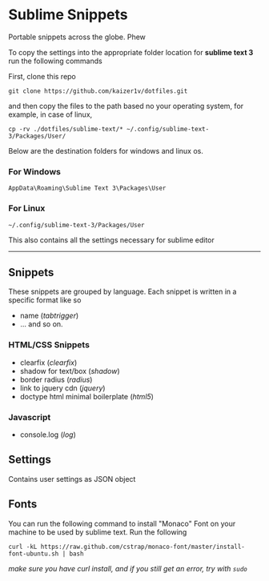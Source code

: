 # Sublime Snippets
Portable snippets across the globe. Phew

To copy the settings into the appropriate folder location for **sublime text 3** run the following commands

First, clone this repo

`git clone https://github.com/kaizer1v/dotfiles.git`

and then copy the files to the path based no your operating system, for example, in case 
of linux,

```
cp -rv ./dotfiles/sublime-text/* ~/.config/sublime-text-3/Packages/User/ 
```

Below are the destination folders for windows and linux os.

### For Windows
```
AppData\Roaming\Sublime Text 3\Packages\User
```

### For Linux
```
~/.config/sublime-text-3/Packages/User
```

This also contains all the settings necessary for sublime editor

--------------------------------------------

## Snippets
These snippets are grouped by language. Each snippet is written in a specific format like so
- name (_tabtrigger_)
- ...
and so on.

### HTML/CSS Snippets
- clearfix (_clearfix_)
- shadow for text/box (_shadow_)
- border radius (_radius_)
- link to jquery cdn (_jquery_)
- doctype html minimal boilerplate (_html5_)

### Javascript
- console.log (_log_)


## Settings
Contains user settings as JSON object

## Fonts
You can run the following command to install "Monaco" Font on your machine to be used by sublime text.
Run the following
```
curl -kL https://raw.github.com/cstrap/monaco-font/master/install-font-ubuntu.sh | bash
```
_make sure you have curl install, and if you still get an error, try with ```sudo```_


